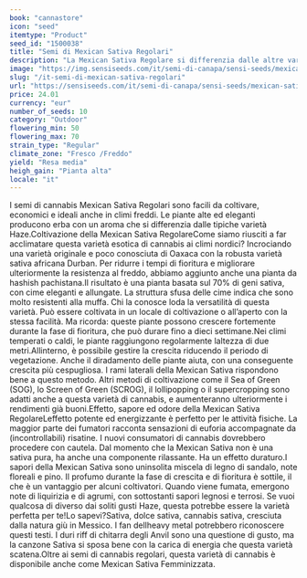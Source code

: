 ```yaml
---
book: "cannastore"
icon: "seed"
itemtype: "Product"
seed_id: "1500038"
title: "Semi di Mexican Sativa Regolari"
description: "La Mexican Sativa Regolare si differenzia dalle altre varietà: nonostante il 70% di geni sativa, è economica, facile da coltivare e resistente al freddo."
image: "https://img.sensiseeds.com/it/semi-di-canapa/sensi-seeds/mexican-sativa-image.png"
slug: "/it-semi-di-mexican-sativa-regolari"
url: "https://sensiseeds.com/it/semi-di-canapa/sensi-seeds/mexican-sativa?a_aid=cannastore"
price: 24.01
currency: "eur"
number_of_seeds: 10
category: "Outdoor"
flowering_min: 50
flowering_max: 70
strain_type: "Regular"
climate_zone: "Fresco /Freddo"
yield: "Resa media"
heigh_gain: "Pianta alta"
locale: "it"
---
```

I semi di cannabis Mexican Sativa Regolari sono facili da coltivare, economici e ideali anche in climi freddi. Le piante alte ed eleganti producono erba con un aroma che si differenzia dalle tipiche varietà Haze.Coltivazione della Mexican Sativa RegolareCome siamo riusciti a far acclimatare questa varietà esotica di cannabis ai climi nordici? Incrociando una varietà originale e poco conosciuta di Oaxaca con la robusta varietà sativa africana Durban. Per ridurre i tempi di fioritura e migliorare ulteriormente la resistenza al freddo, abbiamo aggiunto anche una pianta da hashish pachistana.Il risultato è una pianta basata sul 70% di geni sativa, con cime eleganti e allungate. La struttura sfusa delle cime indica che sono molto resistenti alla muffa. Chi la conosce loda la versatilità di questa varietà. Può essere coltivata in un locale di coltivazione o all’aperto con la stessa facilità. Ma ricorda: queste piante possono crescere fortemente durante la fase di fioritura, che può durare fino a dieci settimane.Nei climi temperati o caldi, le piante raggiungono regolarmente laltezza di due metri.Allinterno, è possibile gestire la crescita riducendo il periodo di vegetazione. Anche il diradamento delle piante aiuta, con una conseguente crescita più cespugliosa. I rami laterali della Mexican Sativa rispondono bene a questo metodo. Altri metodi di coltivazione come il Sea of Green (SOG), lo Screen of Green (SCROG), il lollipopping o il supercropping sono adatti anche a questa varietà di cannabis, e aumenteranno ulteriormente i rendimenti già buoni.Effetto, sapore ed odore della Mexican Sativa RegolareLeffetto potente ed energizzante è perfetto per le attività fisiche. La maggior parte dei fumatori racconta sensazioni di euforia accompagnate da (incontrollabili) risatine. I nuovi consumatori di cannabis dovrebbero procedere con cautela. Dal momento che la Mexican Sativa non è una sativa pura, ha anche una componente rilassante. Ha un effetto duraturo.I sapori della Mexican Sativa sono uninsolita miscela di legno di sandalo, note floreali e pino. Il profumo durante la fase di crescita e di fioritura è sottile, il che è un vantaggio per alcuni coltivatori. Quando viene fumata, emergono note di liquirizia e di agrumi, con sottostanti sapori legnosi e terrosi. Se vuoi qualcosa di diverso dai soliti gusti Haze, questa potrebbe essere la varietà perfetta per te!Lo sapevi?Sativa, dolce sativa, cannabis sativa, cresciuta dalla natura giù in Messico. I fan dellheavy metal potrebbero riconoscere questi testi. I duri riff di chitarra degli Anvil sono una questione di gusto, ma la canzone Sativa si sposa bene con la carica di energia che questa varietà scatena.Oltre ai semi di cannabis regolari, questa varietà di cannabis è disponibile anche come Mexican Sativa Femminizzata.
